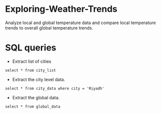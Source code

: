 # Exploring-Weather-Trends
Analyze local and global temperature data and compare local temperature trends to overall global temperature trends.

# SQL queries
* Extract list of cities

`select * from city_list`


* Extract the city level data.

`select * from city_data where city = 'Riyadh'`



* Extract the global data.

`select * from global_data`
